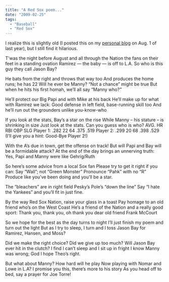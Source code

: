 ```yaml
---
title: "A Red Sox poem..."
date: "2009-02-25"
tags:
  - "Baseball"
  - "Red Sox"
---
```


I realize this is slightly old (I posted this on my [personal blog](http://themusicplaysyou.wordpress.com) on Aug. 1 of last year), but I still find it hilarious.

T’was the night before August and all through the Nation the fans on their feet in a standing ovation Ramirez — the baby — is off to L.A. So who is this guy they call Jason Bay?

He bats from the right and throws that way too And produces the home runs; he has 22 Will he ever be Manny? “Not a chance” might be true But when he hits his first homah, we’ll all say “Manny who?”

He’ll protect our Big Papi and with Mike at his back He’ll make up for what with Ramirez we lack: Good defense in left field, base-running skill too And he’ll run out the grounders unlike you-know-who

If you look at the stats, Bay’s a star on the rise While Manny – his stature – is shrinking in size Just look at the stats. Can you guess who is who? AVG. HR RBI OBP SLG Player 1: .282 22 64 .375 .519 Player 2: .299 20 68 .398 .529 (I’ll give you a hint: Good-Bye Player 2!)

With the A’s due in town, get the offense on track! But will Papi and Bay will be a formidable attack? At the end of the day brings an unnerving truth: Yes, Papi and Manny were like Gehrig/Ruth

So here’s some advice from a local Sox fan Please try to get it right if you can: Say “Wall”; not “Green Monster” Pronounce “Pahk” with no “R” Produce like you’ve been doing and you’ll be a star.

The “bleachers” are in right field Pesky’s Pole’s “down the line” Say “I hate the Yankees” and you’ll fit in just fine.

By the way Red Sox Nation, raise your glass in a toast Pay homage to an old friend who’s on the West Coast He’s a friend of the Nation and a really good sport: Thank you, thank you, oh thank you dear old friend Frank McCourt

So we hope for the best as the day turns to night I’ll just finish my poem and turn out the light But as I try to sleep, I turn and I toss Jason Bay for Ramirez, Hansen, and Moss?

Did we make the right choice? Did we give up too much? Will Jason Bay ever hit in the clutch? I find I can’t sleep and I sit up in fright I know Manny was wrong; God I hope Theo’s right.

But what about Manny? How hard will he play Now playing with Nomar and Lowe in L.A? I promise you this, there’s more to his story As you head off to bed, say a prayer for Joe Torre!
